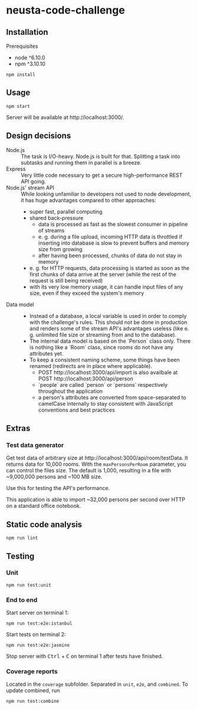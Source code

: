 # neusta-code-challenge

## Installation
Prerequisites
* node ^6.10.0
* npm ^3.10.10
```
npm install
```

## Usage
```
npm start
```
Server will be available at http://localhost:3000/.

## Design decisions
<dl>
    <dt>Node.js</dt>
    <dd>The task is I/O-heavy. Node.js is built for that. Splitting a task into subtasks and running them in parallel is a breeze.</dd>
    <dt>Express</dt>
    <dd>Very little code necessary to get a secure high-performance REST API going.</dd>
    <dt>Node.js' stream API</dt>
    <dd>
        While looking unfamiliar to developers not used to node development, it has huge advantages compared to other approaches:
        <ul>
            <li>super fast, parallel computing</li>
            <li>
                shared back-pressure
                <ul>
                    <li>data is processed as fast as the slowest consumer in pipeline of streams</li>
                    <li>e. g. during a file upload, incoming HTTP data is throttled if inserting into database is slow to prevent buffers and memory size from growing</li>
                    <li>after having been processed, chunks of data do not stay in memory</li>
                </ul>
            </li>
            <li>e. g. for HTTP requests, data processing is started as soon as the first chunks of data arrive at the server (while the rest of the request is still being received)</li>
            <li>with its very low memory usage, it can handle input files of any size, even if they exceed the system's memory</li>
    </dd>
    <dt>Data model</dt>
    <dd>
        <ul>
            <li>
                Instead of a database, a local variable is used in order to comply with the challenge's rules. This should not be done in production and renders some of the stream API's advantages useless (like e. g. unlimited file size or streaming from and to the database).
            </li>
            <li>
                The internal data model is based on the `Person` class only. There is nothing like a `Room` class, since rooms do not have any attributes yet.
            </li>
            <li>
                To keep a consistent naming scheme, some things have been renamed (redirects are in place where applicable).
                <ul>
                    <li>POST http://localhost:3000/api/import is also availbale at POST http://localhost:3000/api/person</li>
                    <li>`people` are called `person` or `persons` respectively throughout the application</li>
                    <li>a person's attributes are converted from space-separated to camelCase internally to stay consistent with JavaScript conventions and best practices</li>
                </ul>
            </li>
        </ul>
    </dd>
</dl>

## Extras
### Test data generator
Get test data of arbitrary size at http://localhost:3000/api/room/testData. It returns data for 10,000 rooms. With the `maxPersonsPerRoom` parameter, you can control the files size. The default is 1,000, resulting in a file with ~9,000,000 persons and ~100 MB size.

Use this for testing the API's performance.

This application is able to import ~32,000 persons per second over HTTP on a standard office notebook.

## Static code analysis
```
npm run lint
```

## Testing
### Unit
```
npm run test:unit
```

### End to end
Start server on terminal 1:
```
npm run test:e2e:istanbul
```
Start tests on terminal 2:
```
npm run test:e2e:jasmine
```
Stop server with <kbd>Ctrl</kbd> + <kbd>C</kbd> on terminal 1 after tests have finished.

### Coverage reports
Located in the `coverage` subfolder. Separated in `unit`, `e2e`, and `combined`. To update combined, run
```
npm run test:combine
```
